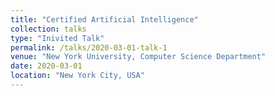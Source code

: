 ```yaml
---
title: "Certified Artificial Intelligence"
collection: talks
type: "Inivited Talk"
permalink: /talks/2020-03-01-talk-1
venue: "New York University, Computer Science Department"
date: 2020-03-01
location: "New York City, USA"
---
```


